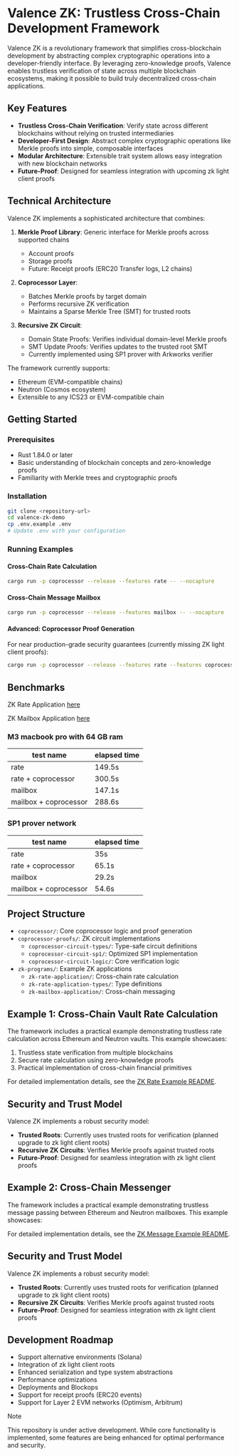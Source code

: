 # Valence ZK: Trustless Cross-Chain Development Framework

Valence ZK is a revolutionary framework that simplifies cross-blockchain development by abstracting complex cryptographic operations into a developer-friendly interface. By leveraging zero-knowledge proofs, Valence enables trustless verification of state across multiple blockchain ecosystems, making it possible to build truly decentralized cross-chain applications.

## Key Features

- **Trustless Cross-Chain Verification**: Verify state across different blockchains without relying on trusted intermediaries
- **Developer-First Design**: Abstract complex cryptographic operations like Merkle proofs into simple, composable interfaces
- **Modular Architecture**: Extensible trait system allows easy integration with new blockchain networks
- **Future-Proof**: Designed for seamless integration with upcoming zk light client proofs

## Technical Architecture

Valence ZK implements a sophisticated architecture that combines:

1. **Merkle Proof Library**: Generic interface for Merkle proofs across supported chains
   - Account proofs
   - Storage proofs
   - Future: Receipt proofs (ERC20 Transfer logs, L2 chains)

2. **Coprocessor Layer**: 
   - Batches Merkle proofs by target domain
   - Performs recursive ZK verification
   - Maintains a Sparse Merkle Tree (SMT) for trusted roots

3. **Recursive ZK Circuit**:
   - Domain State Proofs: Verifies individual domain-level Merkle proofs
   - SMT Update Proofs: Verifies updates to the trusted root SMT
   - Currently implemented using SP1 prover with Arkworks verifier

The framework currently supports:
- Ethereum (EVM-compatible chains)
- Neutron (Cosmos ecosystem)
- Extensible to any ICS23 or EVM-compatible chain

## Getting Started

### Prerequisites
- Rust 1.84.0 or later
- Basic understanding of blockchain concepts and zero-knowledge proofs
- Familiarity with Merkle trees and cryptographic proofs

### Installation
```bash
git clone <repository-url>
cd valence-zk-demo
cp .env.example .env
# Update .env with your configuration
```

### Running Examples

#### Cross-Chain Rate Calculation
```bash
cargo run -p coprocessor --release --features rate -- --nocapture
```

#### Cross-Chain Message Mailbox
```bash
cargo run -p coprocessor --release --features mailbox -- --nocapture
```

#### Advanced: Coprocessor Proof Generation
For near production-grade security guarantees (currently missing ZK light client proofs):
```bash
cargo run -p coprocessor --release --features rate --features coprocessor -- --nocapture
```

## Benchmarks

ZK Rate Application [here](zk-programs/zk-rate-example/zk-rate-application/README.md)

ZK Mailbox Application [here](zk-programs/zk-mailbox-example/zk-mailbox-application/README.md)

### M3 macbook pro with 64 GB ram

| test name | elapsed time |
|---|---|
| rate | 149.5s | 
| rate + coprocessor | 300.5s |
| mailbox | 147.1s |
| mailbox + coprocessor | 288.6s |

### SP1 prover network

| test name | elapsed time |
|---|---|
| rate | 35s | 
| rate + coprocessor | 65.1s |
| mailbox | 29.2s |
| mailbox + coprocessor | 54.6s |


## Project Structure

- `coprocessor/`: Core coprocessor logic and proof generation
- `coprocessor-proofs/`: ZK circuit implementations
  - `coprocessor-circuit-types/`: Type-safe circuit definitions
  - `coprocessor-circuit-sp1/`: Optimized SP1 implementation
  - `coprocessor-circuit-logic/`: Core verification logic
- `zk-programs/`: Example ZK applications
  - `zk-rate-application/`: Cross-chain rate calculation
  - `zk-rate-application-types/`: Type definitions
  - `zk-mailbox-application/`: Cross-chain messaging

## Example 1: Cross-Chain Vault Rate Calculation

The framework includes a practical example demonstrating trustless rate calculation across Ethereum and Neutron vaults. This example showcases:

1. Trustless state verification from multiple blockchains
2. Secure rate calculation using zero-knowledge proofs
3. Practical implementation of cross-chain financial primitives

For detailed implementation details, see the [ZK Rate Example README](./zk-programs/zk-rate-example/README.md).

## Security and Trust Model

Valence ZK implements a robust security model:

- **Trusted Roots**: Currently uses trusted roots for verification (planned upgrade to zk light client roots)
- **Recursive ZK Circuits**: Verifies Merkle proofs against trusted roots
- **Future-Proof**: Designed for seamless integration with zk light client proofs

## Example 2: Cross-Chain Messenger

The framework includes a practical example demonstrating trustless message passing between Ethereum and Neutron mailboxes. This example showcases:

For detailed implementation details, see the [ZK Message Example README](./zk-programs/zk-message-example/README.md).

## Security and Trust Model

Valence ZK implements a robust security model:

- **Trusted Roots**: Currently uses trusted roots for verification (planned upgrade to zk light client roots)
- **Recursive ZK Circuits**: Verifies Merkle proofs against trusted roots
- **Future-Proof**: Designed for seamless integration with zk light client proofs

## Development Roadmap

- Support alternative environments (Solana)
- Integration of zk light client roots
- Enhanced serialization and type system abstractions
- Performance optimizations
- Deployments and Blockops
- Support for receipt proofs (ERC20 events)
- Support for Layer 2 EVM networks (Optimism, Arbitrum)


> [!NOTE]
> This repository is under active development. While core functionality is implemented, some features are being enhanced for optimal performance and security.